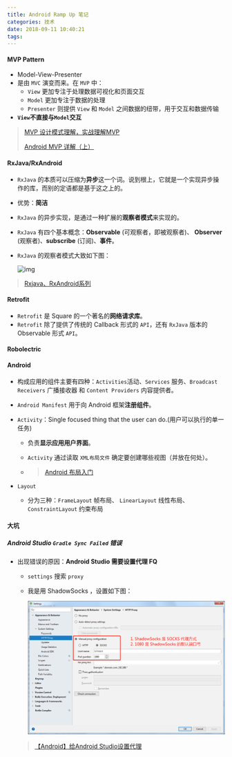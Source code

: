 ```yaml
---
title: Android Ramp Up 笔记
categories: 技术
date: 2018-09-11 10:40:21
tags:
---
```


#### MVP Pattern

- Model-View-Presenter
- 是由 `MVC` 演变而来。在 `MVP` 中：
  - `View` 更加专注于处理数据可视化和页面交互
  - `Model` 更加专注于数据的处理
  - `Presenter` 则提供 `View` 和 `Model` 之间数据的纽带，用于交互和数据传输
- **`View`不直接与`Model`交互**

> [MVP 设计模式理解，实战理解MVP](https://blog.csdn.net/u011418943/article/details/69840880)
>
> [Android MVP 详解（上）](https://www.jianshu.com/p/9a6845b26856)



#### RxJava/RxAndroid

- `RxJava` 的本质可以压缩为**异步**这一个词。说到根上，它就是一个实现异步操作的库，而别的定语都是基于这之上的。

- 优势：**简洁**

- `RxJava` 的异步实现，是通过一种扩展的**观察者模式**来实现的。

- `RxJava` 有四个基本概念：**Observable** (可观察者，即被观察者)、 **Observer** (观察者)、**subscribe** (订阅)、**事件**。

- `RxJava` 的观察者模式大致如下图：

  ![img](https://upload-images.jianshu.io/upload_images/2405826-1b43cf8a80bfca3f.jpg?imageMogr2/auto-orient/strip%7CimageView2/2/w/599/format/webp)

> [Rxjava、RxAndroid系列](https://www.jianshu.com/p/10d4d7c69345)



#### Retrofit

- `Retrofit` 是 Square 的一个著名的**网络请求库**。
- `Retrofit` 除了提供了传统的 Callback 形式的 `API`，还有 `RxJava` 版本的 Observable 形式 `API`。



#### Robolectric



#### Android

- 构成应用的组件主要有四种：`Activities`活动、`Services` 服务、`Broadcast Receivers` 广播接收器 和 `Content Providers` 内容提供者。

- `Android Manifest` 用于向 Android 框架**注册组件**。

- `Activity`：Single focused thing that the user can do.(用户可以执行的单一任务)

  - 负责**显示应用用户界面**。

  - `Activity` 通过读取 `XML布局文件` 确定要创建哪些视图（并放在何处）。

  - > [Android 布局入门](https://classroom.udacity.com/courses/ud851/lessons/93affc67-3f0b-4f9b-b3a4-a7a26f241a86/concepts/cdbfd437-de24-4903-8f01-37c29427cb38#)

- `Layout` 

  - 分为三种：`FrameLayout` 帧布局、 `LinearLayout` 线性布局、 `ConstraintLayout` 约束布局





#### 大坑

##### Android Studio `Gradle Sync Failed` 错误 

- 出现错误的原因：**Android Studio 需要设置代理 FQ**
  - `settings` 搜索 `proxy` 

  - 我是用 ShadowSocks ，设置如下图：

    ![Proxy Setting](../../images/AndroidStudioProxy.png)

  > [【Android】给Android Studio设置代理](https://blog.csdn.net/lchad/article/details/43567675) 

